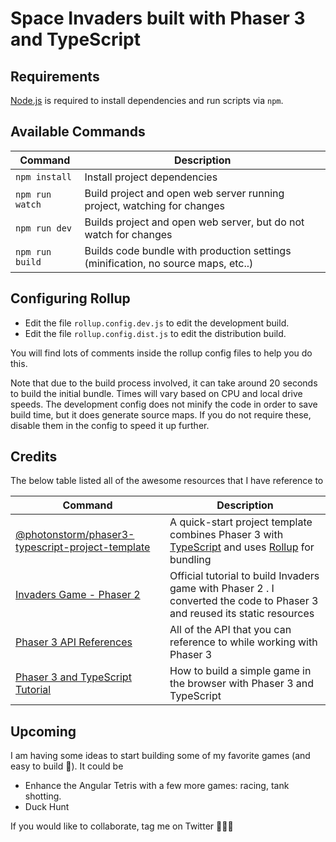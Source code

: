 # Space Invaders built with Phaser 3 and TypeScript

## Requirements

[Node.js](https://nodejs.org) is required to install dependencies and run scripts via `npm`.

## Available Commands

| Command         | Description                                                                       |
| --------------- | --------------------------------------------------------------------------------- |
| `npm install`   | Install project dependencies                                                      |
| `npm run watch` | Build project and open web server running project, watching for changes           |
| `npm run dev`   | Builds project and open web server, but do not watch for changes                  |
| `npm run build` | Builds code bundle with production settings (minification, no source maps, etc..) |

## Configuring Rollup

- Edit the file `rollup.config.dev.js` to edit the development build.
- Edit the file `rollup.config.dist.js` to edit the distribution build.

You will find lots of comments inside the rollup config files to help you do this.

Note that due to the build process involved, it can take around 20 seconds to build the initial bundle. Times will vary based on CPU and local drive speeds. The development config does not minify the code in order to save build time, but it does generate source maps. If you do not require these, disable them in the config to speed it up further.

## Credits

The below table listed all of the awesome resources that I have reference to

| Command                                                                 | Description                                                                                                                                              |
| ----------------------------------------------------------------------- | -------------------------------------------------------------------------------------------------------------------------------------------------------- |
| [@photonstorm/phaser3-typescript-project-template][typescript-template] | A quick-start project template combines Phaser 3 with [TypeScript](https://www.typescriptlang.org/) and uses [Rollup](https://rollupjs.org) for bundling |
| [Invaders Game - Phaser 2][phaser2-invaders]                            | Official tutorial to build Invaders game with Phaser 2 . I converted the code to Phaser 3 and reused its static resources                                |
| [Phaser 3 API References][phaser-api]                                   | All of the API that you can reference to while working with Phaser 3                                                                                     |
| [Phaser 3 and TypeScript Tutorial][build-a-simple-game]                 | How to build a simple game in the browser with Phaser 3 and TypeScript                                                                                   |  |

## Upcoming

I am having some ideas to start building some of my favorite games (and easy to build 🤣). It could be

- Enhance the Angular Tetris with a few more games: racing, tank shotting.
- Duck Hunt

If you would like to collaborate, tag me on Twitter 👏👏👏

[typescript-template]: https://github.com/photonstorm/phaser3-typescript-project-template
[phaser2-invaders]: https://phaser.io/examples/v2/games/invaders
[phaser-api]: https://photonstorm.github.io/phaser3-docs/
[build-a-simple-game]: https://www.freecodecamp.org/news/how-to-build-a-simple-game-in-the-browser-with-phaser-3-and-typescript-bdc94719135/
